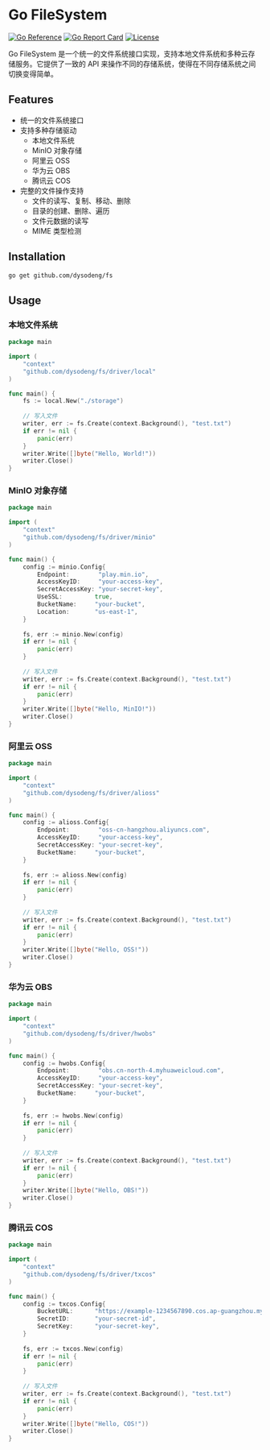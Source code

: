 # Go FileSystem

[![Go Reference](https://pkg.go.dev/badge/github.com/dysodeng/fs.svg)](https://pkg.go.dev/github.com/dysodeng/fs)
[![Go Report Card](https://goreportcard.com/badge/github.com/dysodeng/fs)](https://goreportcard.com/report/github.com/dysodeng/fs)
[![License](https://img.shields.io/github/license/dysodeng/fs.svg)](https://github.com/dysodeng/fs/blob/main/LICENSE)

Go FileSystem 是一个统一的文件系统接口实现，支持本地文件系统和多种云存储服务。它提供了一致的 API 来操作不同的存储系统，使得在不同存储系统之间切换变得简单。

## Features

- 统一的文件系统接口
- 支持多种存储驱动
  - 本地文件系统
  - MinIO 对象存储
  - 阿里云 OSS
  - 华为云 OBS
  - 腾讯云 COS
- 完整的文件操作支持
  - 文件的读写、复制、移动、删除
  - 目录的创建、删除、遍历
  - 文件元数据的读写
  - MIME 类型检测

## Installation

```bash
go get github.com/dysodeng/fs
```

## Usage
### 本地文件系统
```go
package main

import (
    "context"
    "github.com/dysodeng/fs/driver/local"
)

func main() {
    fs := local.New("./storage")
    
    // 写入文件
    writer, err := fs.Create(context.Background(), "test.txt")
    if err != nil {
        panic(err)
    }
    writer.Write([]byte("Hello, World!"))
    writer.Close()
}
```
### MinIO 对象存储
```go
package main

import (
    "context"
    "github.com/dysodeng/fs/driver/minio"
)

func main() {
    config := minio.Config{
        Endpoint:        "play.min.io",
        AccessKeyID:     "your-access-key",
        SecretAccessKey: "your-secret-key",
        UseSSL:         true,
        BucketName:     "your-bucket",
        Location:       "us-east-1",
    }
	
    fs, err := minio.New(config)
    if err != nil {
        panic(err)
    }
    
    // 写入文件
    writer, err := fs.Create(context.Background(), "test.txt")
    if err != nil {
        panic(err)
    }
    writer.Write([]byte("Hello, MinIO!"))
    writer.Close()
}
```

### 阿里云 OSS
```go
package main

import (
    "context"
    "github.com/dysodeng/fs/driver/alioss"
)

func main() {
    config := alioss.Config{
        Endpoint:        "oss-cn-hangzhou.aliyuncs.com",
        AccessKeyID:     "your-access-key",
        SecretAccessKey: "your-secret-key",
        BucketName:     "your-bucket",
    }
	
    fs, err := alioss.New(config)
    if err != nil {
        panic(err)
    }
    
    // 写入文件
    writer, err := fs.Create(context.Background(), "test.txt")
    if err != nil {
        panic(err)
    }
    writer.Write([]byte("Hello, OSS!"))
    writer.Close()
}
```

### 华为云 OBS
```go
package main

import (
    "context"
    "github.com/dysodeng/fs/driver/hwobs"
)

func main() {
    config := hwobs.Config{
        Endpoint:        "obs.cn-north-4.myhuaweicloud.com",
        AccessKeyID:     "your-access-key",
        SecretAccessKey: "your-secret-key",
        BucketName:     "your-bucket",
    }
	
    fs, err := hwobs.New(config)
    if err != nil {
        panic(err)
    }
    
    // 写入文件
    writer, err := fs.Create(context.Background(), "test.txt")
    if err != nil {
        panic(err)
    }
    writer.Write([]byte("Hello, OBS!"))
    writer.Close()
}
```

### 腾讯云 COS
```go
package main

import (
    "context"
    "github.com/dysodeng/fs/driver/txcos"
)

func main() {
    config := txcos.Config{
        BucketURL:      "https://example-1234567890.cos.ap-guangzhou.myqcloud.com",
        SecretID:       "your-secret-id",
        SecretKey:      "your-secret-key",
    }
	
    fs, err := txcos.New(config)
    if err != nil {
        panic(err)
    }
    
    // 写入文件
    writer, err := fs.Create(context.Background(), "test.txt")
    if err != nil {
        panic(err)
    }
    writer.Write([]byte("Hello, COS!"))
    writer.Close()
}
```
